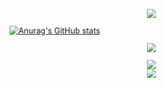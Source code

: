  <p align="center">
 <img src="https://readme-typing-svg.demolab.com/?lines=Welcome+to+my+homepage!;Thank+you!&font=Fira%20Code&center=true&width=380&height=50&duration=4000&pause=1000">
</p>


[![Anurag's GitHub stats](https://github-readme-stats-git-masterrstaa-rickstaa.vercel.app/api?username=Bu0717&theme=merko)](https://github.com/anuraghazra/github-readme-stats)<div align="center"> <img src="https://visitor-badge.glitch.me/badge?page_id=Bu0717" /> </div>
<div align="center"> <img src="https://metrics.lecoq.io/Bu0717?template=classic&config.timezone=Asia%2FShanghai"> </div>

<div align="center"> <img src="https://github-profile-trophy.vercel.app/?username=Bu0717" /> </div>
